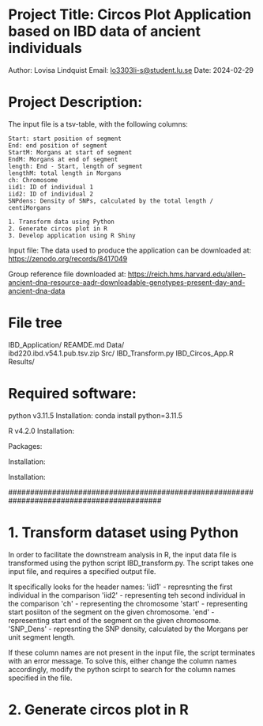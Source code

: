 
# Project Title: Circos Plot Application based on IBD data of ancient individuals

Author: Lovisa Lindquist
Email: lo3303li-s@student.lu.se
Date: 2024-02-29

# Project Description: 

The input file is a tsv-table, with the following columns:

    Start: start position of segment
    End: end position of segment
    StartM: Morgans at start of segment
    EndM: Morgans at end of segment
    length: End - Start, length of segment
    lengthM: total length in Morgans
    ch: Chromosome
    iid1: ID of individual 1
    iid2: ID of individual 2
    SNPdens: Density of SNPs, calculated by the total length / centiMorgans

    1. Transform data using Python
    2. Generate circos plot in R
    3. Develop application using R Shiny

Input file:
The data used to produce the application can be downloaded at:
https://zenodo.org/records/8417049 

Group reference file downloaded at:
https://reich.hms.harvard.edu/allen-ancient-dna-resource-aadr-downloadable-genotypes-present-day-and-ancient-dna-data

# File tree
IBD_Application/
    REAMDE.md
    Data/  
        ibd220.ibd.v54.1.pub.tsv.zip
    Src/
        IBD_Transform.py
        IBD_Circos_App.R
    Results/


# Required software:

python v3.11.5
Installation:
conda install python=3.11.5

R v4.2.0
Installation:

Packages:


Installation:

Installation:

###########################################################################################


# 1. Transform dataset using Python

In order to facilitate the downstream analysis in R, the input data file is transformed using the python script IBD_transform.py. 
The script takes one input file, and requires a specified output file. 

It specifically looks for the header names:
    'iid1' - represnting the first individual in the comparison
    'iid2' - representing teh second individual in the comparison
    'ch' - representing the chromosome
    'start' - representing start posiiton of the segment on the given chromosome.
    'end' - representing start end of the segment on the given chromosome.
    'SNP_Dens' - represnting the SNP density, calculated by the Morgans per unit segment length. 

If these column names are not present in the input file, the script terminates with an error message. 
To solve this, either change the column names accordingly, modify the python scirpt to search for the column names specified in the file. 


# 2. Generate circos plot in R

